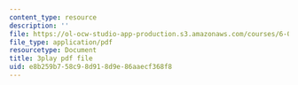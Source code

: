 ```yaml
---
content_type: resource
description: ''
file: https://ol-ocw-studio-app-production.s3.amazonaws.com/courses/6-006-introduction-to-algorithms-fall-2011/e8b259b758c98d918d9e86aaecf368f8_s-CYnVz-uh4.pdf
file_type: application/pdf
resourcetype: Document
title: 3play pdf file
uid: e8b259b7-58c9-8d91-8d9e-86aaecf368f8
---
```

